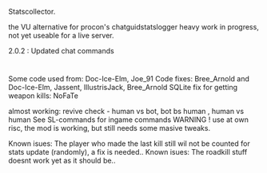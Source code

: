 Statscollector.

the VU alternative for procon's chatguidstatslogger
heavy work in progress, not yet useable for a live server.

2.0.2 : Updated chat commands
#
Some code used from: Doc-Ice-Elm, Joe_91
Code fixes: Bree_Arnold and Doc-Ice-Elm, Jassent, IllustrisJack, Bree_Arnold
SQLite fix for getting weapon kills: NoFaTe

almost working: revive check - human vs bot, bot bs human , human vs human
See SL-commands for ingame commands
WARNING !
use at own risc, the mod is working, but still needs some masive tweaks.

Known isues: The player who made the last kill still wil not be counted for stats update (randomly), a fix is needed..
Known isues: The roadkill stuff doesnt work yet as it should be..

